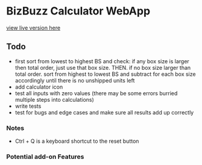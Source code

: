 # BizBuzz Calculator WebApp

[view live version here](https://bizbuzz-calculator.netlify.app)

## Todo

- first sort from lowest to highest BS and check: if any box size is larger then total order, just use that box size. THEN. if no box size larger than total order. sort from highest to lowest BS and subtract for each box size accordingly until there is no unshipped units left
- add calculator icon
- test all inputs with zero values (there may be some errors burried multiple steps into calculations)
- write tests
- test for bugs and edge cases and make sure all results add up correctly

### Notes

- Ctrl + Q is a keyboard shortcut to the reset button

### Potential add-on Features
